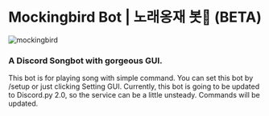 # Mockingbird Bot | 노래옹재 봇🤖 (BETA)
![mockingbird](https://user-images.githubusercontent.com/69336138/222617345-edaad31a-9700-4725-a068-02b6769f2d5e.png)
### A Discord Songbot with gorgeous GUI.
This bot is for playing song with simple command. You can set this bot by /setup or just clicking Setting GUI.
Currently, this bot is going to be updated to Discord.py 2.0, so the service can be a little unsteady.
Commands will be updated.
